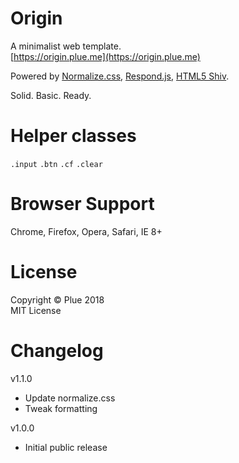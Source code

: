 
# Origin

A minimalist web template.  
[https://origin.plue.me](https://origin.plue.me)  

Powered by [Normalize.css](https://necolas.github.io/normalize.css), [Respond.js](https://github.com/scottjehl/Respond#respondjs), [HTML5 Shiv](https://github.com/afarkas/html5shiv#the-html5-shiv).  

Solid. Basic. Ready.  

# Helper classes

`.input` `.btn` `.cf` `.clear`

# Browser Support

Chrome, Firefox, Opera, Safari, IE 8+

# License

Copyright © Plue 2018  
MIT License

# Changelog

v1.1.0  
* Update normalize.css
* Tweak formatting

v1.0.0  
* Initial public release
